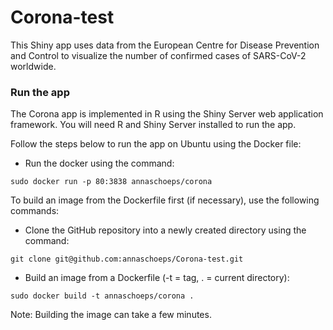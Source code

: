 # Corona-test

This Shiny app uses data from the European Centre for Disease Prevention and Control to visualize the number of confirmed cases of SARS-CoV-2 worldwide.



### Run the app

The Corona app is implemented in R using the Shiny Server web application framework. You will need R and Shiny Server installed to run the app.

Follow the steps below to run the app on Ubuntu using the Docker file:

- Run the docker using the command:
```
sudo docker run -p 80:3838 annaschoeps/corona
```



To build an image from the Dockerfile first (if necessary), use the following commands:

- Clone the GitHub repository into a newly created directory using the command:
```
git clone git@github.com:annaschoeps/Corona-test.git
```

- Build an image from a Dockerfile (-t = tag, . = current directory):
```
sudo docker build -t annaschoeps/corona .
```
Note: Building the image can take a few minutes.
